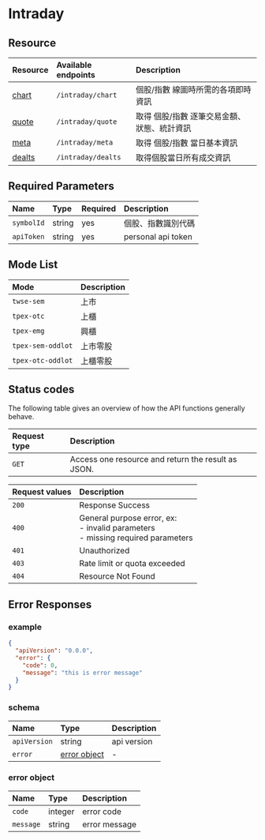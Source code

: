 # Intraday

## Resource

| Resource  | Available endpoints | Description |
|:--|:--|:--|
|  [chart](./intraday/CHART.md) | `/intraday/chart` |  個股/指數 線圖時所需的各項即時資訊 |
|  [quote](./intraday/QUOTE.md) |  `/intraday/quote` | 取得 個股/指數 逐筆交易金額、狀態、統計資訊 |
|  [meta](./intraday/META.md) |  `/intraday/meta` | 取得 個股/指數 當日基本資訊 |
|  [dealts](./intraday/DEALTS.md) |  `/intraday/dealts` | 取得個股當日所有成交資訊 |

## Required Parameters
| Name | Type | Required | Description |
|:--|:--|:--|:--|
|  `symbolId` | string | yes | 個股、指數識別代碼 |
|  `apiToken` | string | yes | personal api token |

## Mode List

| Mode | Description |
|:--|:--|
| `twse-sem` | 上市 |
| `tpex-otc` | 上櫃 |
| `tpex-emg` | 興櫃 |
| `tpex-sem-oddlot` | 上市零股 |
| `tpex-otc-oddlot` | 上櫃零股 |

## Status codes
The following table gives an overview of how the API functions generally behave.

| Request type | Description |
|:--|:--|
| `GET` | Access one resource and return the result as JSON. |

| Request values | Description |
|:--|:--|
| `200` | Response Success |
| `400` | General purpose error, ex: <br/>  - invalid parameters <br/> - missing required parameters |
| `401` | Unauthorized |
| `403` | Rate limit or quota exceeded |
| `404` | Resource Not Found |


## Error Responses

### example
```json
{
  "apiVersion": "0.0.0",
  "error": {
    "code": 0,
    "message": "this is error message"
  }
}
```

### schema
| Name | Type | Description |
|:--|:--|:--|
|  `apiVersion` | string |  api version |
|  `error` | [error object](#error-object) |  - |

### error object
| Name | Type | Description |
|:--|:--|:--|
|  `code` | integer |  error code |
|  `message` | string | error message  |
